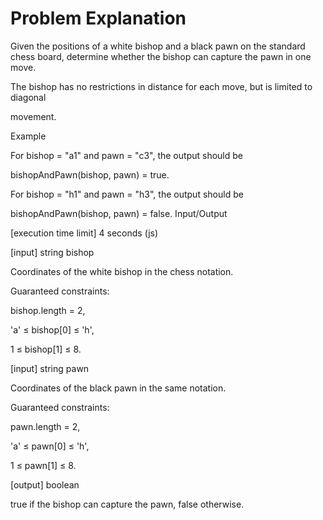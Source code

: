 # Problem Explanation
Given the positions of a white bishop and a black pawn on the standard chess board,
 determine whether the bishop can capture the pawn in one move.

The bishop has no restrictions in distance for each move, but is limited to diagonal 

movement.


Example

For bishop = "a1" and pawn = "c3", the output should be

bishopAndPawn(bishop, pawn) = true.



For bishop = "h1" and pawn = "h3", the output should be

bishopAndPawn(bishop, pawn) = false.
Input/Output

[execution time limit] 4 seconds (js)

[input] string bishop

Coordinates of the white bishop in the chess notation.

Guaranteed constraints:

bishop.length = 2,

'a' ≤ bishop[0] ≤ 'h',

1 ≤ bishop[1] ≤ 8.

[input] string pawn

Coordinates of the black pawn in the same notation.

Guaranteed constraints:

pawn.length = 2,

'a' ≤ pawn[0] ≤ 'h',

1 ≤ pawn[1] ≤ 8.

[output] boolean

true if the bishop can capture the pawn, false otherwise.

